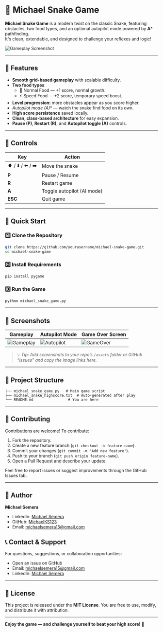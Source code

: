 # 🐍 Michael Snake Game

**Michael Snake Game** is a modern twist on the classic Snake, featuring obstacles, two food types, and an optional autopilot mode powered by **A*** pathfinding.  
It's clean, extendable, and designed to challenge your reflexes and logic!

![Gameplay Screenshot](https://github.com/yourusername/michael-snake-game/assets/your-screenshot-id "Michael Snake Game Gameplay")

---

## 🧩 Features
- **Smooth grid-based gameplay** with scalable difficulty.
- **Two food types**:
  - 🍏 Normal Food — +1 score, normal growth.
  - ⚡ Speed Food — +2 score, temporary speed boost.
- **Level progression:** more obstacles appear as you score higher.
- **Autopilot mode (A*)** — watch the snake find food on its own.
- **High score persistence** saved locally.
- **Clean, class-based architecture** for easy expansion.
- **Pause (P)**, **Restart (R)**, and **Autopilot toggle (A)** controls.

---

## 🧠 Controls
| Key | Action |
|-----|--------|
| ⬆️ / ⬇️ / ⬅️ / ➡️ | Move the snake |
| **P** | Pause / Resume |
| **R** | Restart game |
| **A** | Toggle autopilot (AI mode) |
| **ESC** | Quit game |

---

## 🚀 Quick Start

### 1️⃣ Clone the Repository
```bash
git clone https://github.com/yourusername/michael-snake-game.git
cd michael-snake-game
```

### 2️⃣ Install Requirements
```bash
pip install pygame
```

### 3️⃣ Run the Game
```bash
python michael_snake_game.py
```

---

## 📸 Screenshots
| Gameplay | Autopilot Mode | Game Over Screen |
|-----------|----------------|------------------|
| ![Gameplay](https://github.com/yourusername/michael-snake-game/assets/your-screenshot-id1) | ![Autopilot](https://github.com/yourusername/michael-snake-game/assets/your-screenshot-id2) | ![GameOver](https://github.com/yourusername/michael-snake-game/assets/your-screenshot-id3) |

> 💡 *Tip: Add screenshots to your repo’s `/assets` folder or GitHub “Issues” and copy the image links here.*

---

## 🧱 Project Structure
```
├── michael_snake_game.py   # Main game script
├── michael_snake_highscore.txt  # Auto-generated after play
└── README.md                # You are here
```

---

## 🤝 Contributing
Contributions are welcome! To contribute:
1. Fork the repository.
2. Create a new feature branch (`git checkout -b feature-name`).
3. Commit your changes (`git commit -m 'Add new feature'`).
4. Push to your branch (`git push origin feature-name`).
5. Open a Pull Request and describe your update.

Feel free to report issues or suggest improvements through the GitHub Issues tab.

---

## 👤 Author

**Michael Semera**
- LinkedIn: [Michael Semera](https://www.linkedin.com/in/michael-semera-586737295/)
- GitHub: [MichaelKS123](https://github.com/MichaelKS123)
- Email: michaelsemera15@gmail.com

## 📞 Contact & Support

For questions, suggestions, or collaboration opportunities:
- Open an issue on GitHub
- Email: michaelsemera15@gmail.com
- LinkedIn: [Michael Semera](https://www.linkedin.com/in/michael-semera-586737295/)

---

## 🪪 License
This project is released under the **MIT License**. You are free to use, modify, and distribute it with attribution.

---

**Enjoy the game — and challenge yourself to beat your high score! 🐍**
